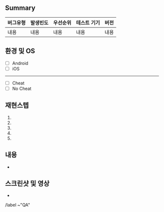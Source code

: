 ## Summary
| 버그유형 | 발생빈도 | 우선순위 | 테스트 기기 | 버전 | 
| ------ | ------ | ------ | ------ | ------ | 
| 내용 | 내용 | 내용 | 내용 | 내용 |

## 환경 및 OS
* [ ] Android
* [ ] iOS
____________________
* [ ] Cheat
* [ ] No Cheat
## 재현스텝
1.
2.
3.
4.
5.
## 내용
- 
## 스크린샷 및 영상
-
/label ~"QA"